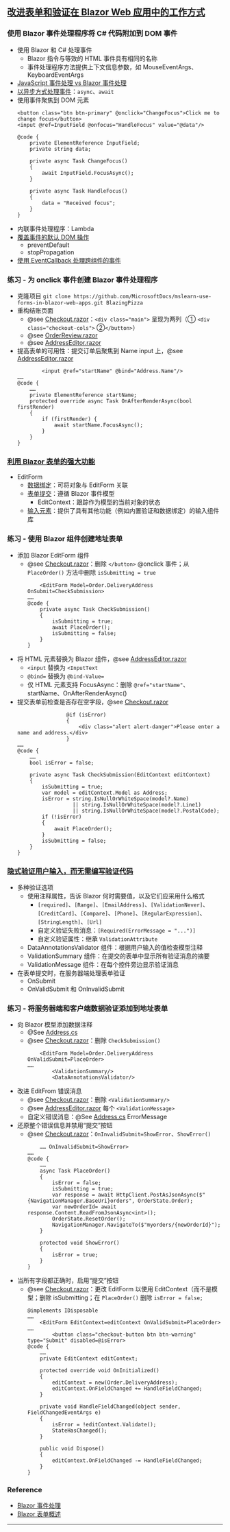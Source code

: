## [改进表单和验证在 Blazor Web 应用中的工作方式](https://learn.microsoft.com/zh-cn/training/modules/blazor-improve-how-forms-work/)
### 使用 Blazor 事件处理程序将 C# 代码附加到 DOM 事件
- 使用 Blazor 和 C# 处理事件
    - Blazor 指令与等效的 HTML 事件具有相同的名称
    - 事件处理程序方法提供上下文信息参数，如 MouseEventArgs、KeyboardEventArgs
- [JavaScript 事件处理 vs Blazor 事件处理](https://learn.microsoft.com/zh-cn/training/modules/blazor-improve-how-forms-work/2-attach-csharp-code-dom-events-blazor-event-handlers#understand-event-handling-in-javascript-versus-event-handling-with-blazor)
- [以异步方式处理事件](https://learn.microsoft.com/zh-cn/training/modules/blazor-improve-how-forms-work/2-attach-csharp-code-dom-events-blazor-event-handlers#handle-events-asynchronously)：`async`、`await`
- 使用事件聚焦到 DOM 元素
    ```razor
    <button class="btn btn-primary" @onclick="ChangeFocus">Click me to change focus</button>
    <input @ref=InputField @onfocus="HandleFocus" value="@data"/>

    @code {
        private ElementReference InputField;
        private string data;

        private async Task ChangeFocus()
        {
            await InputField.FocusAsync();
        }

        private async Task HandleFocus()
        {
            data = "Received focus";
        }
    }
    ```
- 内联事件处理程序：Lambda
- [覆盖事件的默认 DOM 操作](https://learn.microsoft.com/zh-cn/training/modules/blazor-improve-how-forms-work/2-attach-csharp-code-dom-events-blazor-event-handlers#override-default-dom-actions-for-events)
    - preventDefault
    - stopPropagation
- [使用 EventCallback 处理跨组件的事件](https://learn.microsoft.com/zh-cn/training/modules/blazor-improve-how-forms-work/2-attach-csharp-code-dom-events-blazor-event-handlers#use-an-eventcallback-to-handle-events-across-components)
### 练习 - 为 onclick 事件创建 Blazor 事件处理程序
- 克隆项目 `git clone https://github.com/MicrosoftDocs/mslearn-use-forms-in-blazor-web-apps.git BlazingPizza`
- 重构结账页面
    - @see [Checkout.razor](Pages/Checkout.razor)：`<div class="main">` 呈现为两列（① `<div class="checkout-cols">` ②`</button>`）
    - @see [OrderReview.razor](Shared/OrderReview.razor)
    - @see [AddressEditor.razor](Shared/AddressEditor.razor)
- 提高表单的可用性：提交订单后聚焦到 Name input 上，@see [AddressEditor.razor](Shared/AddressEditor.razor)
    ```razor
            <input @ref="startName" @bind="Address.Name"/>
    ……
    @code {
        ……
        private ElementReference startName;
        protected override async Task OnAfterRenderAsync(bool firstRender)
        {
            if (firstRender) {
                await startName.FocusAsync();
            }
        }
    }
    ```
### [利用 Blazor 表单的强大功能](https://learn.microsoft.com/zh-cn/training/modules/blazor-improve-how-forms-work/4-take-advantage-power-blazor-forms)
- EditForm
    - [数据绑定](https://learn.microsoft.com/zh-cn/training/modules/blazor-improve-how-forms-work/4-take-advantage-power-blazor-forms#create-an-editform-with-data-binding)：可将对象与 EditForm 关联
    - [表单提交](https://learn.microsoft.com/zh-cn/training/modules/blazor-improve-how-forms-work/4-take-advantage-power-blazor-forms#handle-form-submission)：遵循 Blazor 事件模型
        - EditContext：跟踪作为模型的当前对象的状态
    - [输入元素](https://learn.microsoft.com/zh-cn/training/modules/blazor-improve-how-forms-work/4-take-advantage-power-blazor-forms#understand-blazor-input-controls)：提供了具有其他功能（例如内置验证和数据绑定）的输入组件库
### 练习 - 使用 Blazor 组件创建地址表单
- 添加 Blazor EditForm 组件
    - @see [Checkout.razor](Pages/Checkout.razor)：删除 `</button>` @onclick 事件；从 `PlaceOrder()` 方法中删除 `isSubmitting = true`
        ```razor
            <EditForm Model=Order.DeliveryAddress OnSubmit=CheckSubmission>
        ……
        @code {
            private async Task CheckSubmission()
            {
                isSubmitting = true;
                await PlaceOrder();
                isSubmitting = false;
            }
        }
        ```
- 将 HTML 元素替换为 Blazor 组件，@see [AddressEditor.razor](Shared/AddressEditor.razor)
    - `<input` 替换为 `<InputText`
    - `@bind=` 替换为 `@bind-Value=`
    - 仅 HTML 元素支持 FocusAsync：删除 `@ref="startName"`、startName、OnAfterRenderAsync()
- 提交表单前检查是否存在空字段，@see [Checkout.razor](Pages/Checkout.razor)
    ```razor
                    @if (isError)
                    {
                        <div class="alert alert-danger">Please enter a name and address.</div>
                    }
    ……
    @code {
        ……
        bool isError = false;

        private async Task CheckSubmission(EditContext editContext)
        {
            isSubmitting = true;
            var model = editContext.Model as Address;
            isError = string.IsNullOrWhiteSpace(model?.Name)
                      || string.IsNullOrWhiteSpace(model?.Line1)
                      || string.IsNullOrWhiteSpace(model?.PostalCode);
            if (!isError)
            {
                await PlaceOrder();
            }
            isSubmitting = false;
        }
    }
    ```
### [隐式验证用户输入，而无需编写验证代码](https://learn.microsoft.com/zh-cn/training/modules/blazor-improve-how-forms-work/6-validate-user-input-implicitly)
- 多种验证选项
    - 使用注释属性，告诉 Blazor 何时需要值，以及它们应采用什么格式
        - `[required]`、`[Range]`、`[EmailAddress]`、`[ValidationNever]`、`[CreditCard]`、`[Compare]`、`[Phone]`、`[RegularExpression]`、`[StringLength]`、`[Url]`
        - 自定义验证失败消息：`[Required(ErrorMessage = "...")]`
        - 自定义验证属性：继承 `ValidationAttribute`
    - DataAnnotationsValidator 组件：根据用户输入的值检查模型注释
    - ValidationSummary 组件：在提交的表单中显示所有验证消息的摘要
    - ValidationMessage 组件：在每个控件旁边显示验证消息
- 在表单提交时，在服务器端处理表单验证
    - OnSubmit
    - OnValidSubmit 和 OnInvalidSubmit
### 练习 - 将服务器端和客户端数据验证添加到地址表单
- 向 Blazor 模型添加数据注释
    - @See [Address.cs](Model/Address.cs)
    - @see [Checkout.razor](Pages/Checkout.razor)：删除 `CheckSubmission()`
        ```razor
            <EditForm Model=Order.DeliveryAddress OnValidSubmit=PlaceOrder>
        ……
                <ValidationSummary/>
                <DataAnnotationsValidator/>
        ```
- 改进 EditFrom 错误消息
    - @see [Checkout.razor](Pages/Checkout.razor)：删除 `<ValidationSummary/>`
    - @see [AddressEditor.razor](Shared/AddressEditor.razor) 每个 `<ValidationMessage>`
    - 自定义错误消息：@See [Address.cs](Model/Address.cs) ErrorMessage
- 还原整个错误信息并禁用“提交”按钮
    - @see [Checkout.razor](Pages/Checkout.razor)：`OnInvalidSubmit=ShowError`、`ShowError()`
        ```razor
            …… OnInvalidSubmit=ShowError>
        ……
        @code {
            ……
            async Task PlaceOrder()
            {
                isError = false;
                isSubmitting = true;
                var response = await HttpClient.PostAsJsonAsync($"{NavigationManager.BaseUri}orders", OrderState.Order);
                var newOrderId= await response.Content.ReadFromJsonAsync<int>();
                OrderState.ResetOrder();
                NavigationManager.NavigateTo($"myorders/{newOrderId}");
            }

            protected void ShowError()
            {
                isError = true;
            }
        }
        ```
- 当所有字段都正确时，启用“提交”按钮
    - @see [Checkout.razor](Pages/Checkout.razor)：更改 EditForm 以使用 EditContext（而不是模型；删除 isSubmitting；在 `PlaceOrder()` 删除 `isError = false;`
        ```razor
        @implements IDisposable
        ……
            <EditForm EditContext=editContext OnValidSubmit=PlaceOrder>
        ……
                <button class="checkout-button btn btn-warning" type="Submit" disabled=@isError>
        @code {
            ……
            private EditContext editContext;

            protected override void OnInitialized()
            {
                editContext = new(Order.DeliveryAddress);
                editContext.OnFieldChanged += HandleFieldChanged;
            }

            private void HandleFieldChanged(object sender, FieldChangedEventArgs e)
            {
                isError = !editContext.Validate();
                StateHasChanged();
            }

            public void Dispose()
            {
                editContext.OnFieldChanged -= HandleFieldChanged;
            }
        }
        ```
### Reference
- [Blazor 事件处理](https://learn.microsoft.com/zh-cn/aspnet/core/blazor/components/event-handling)
- [Blazor 表单概述](https://learn.microsoft.com/zh-cn/aspnet/core/blazor/forms/)
---
